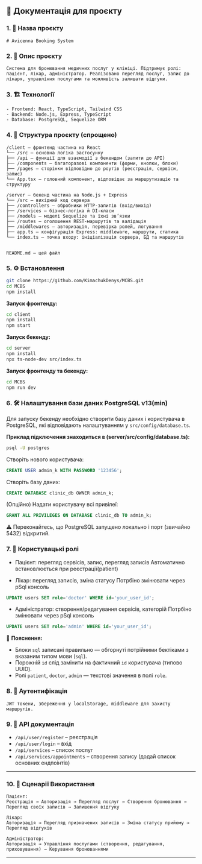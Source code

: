 ## 🧾 **Документація для проєкту**

### 1. 📌 Назва проєкту

```
# Avicenna Booking System
```

### 2. 📄 Опис проєкту

```
Система для бронювання медичних послуг у клініці. Підтримує ролі: пацієнт, лікар, адміністратор. Реалізовано перегляд послуг, запис до лікаря, управління послугами та можливість залишати відгуки.
```

### 3. 🏗 Технології

```
- Frontend: React, TypeScript, Tailwind CSS
- Backend: Node.js, Express, TypeScript
- Database: PostgreSQL, Sequelize ORM
```

### 4. 📂 Структура проєкту (спрощено)

```
/client – фронтенд частина на React
└── /src – основна логіка застосунку
├── /api – функції для взаємодії з бекендом (запити до API)
├── /components – багаторазові компоненти (форми, кнопки, блоки)
├── /pages – сторінки відповідно до роутів (реєстрація, сервіси, запис)
└── App.tsx – головний компонент, відповідає за маршрутизацію та структуру

/server – бекенд частина на Node.js + Express
└── /src – вихідний код сервера
├── /controllers – обробники HTTP-запитів (вхід/вихід)
├── /services – бізнес-логіка й DI-класи
├── /models – моделі Sequelize та їхні зв’язки
├── /routes – оголошення REST-маршрутів та валідація
├── /middlewares – авторизація, перевірка ролей, логування
├── app.ts – конфігурація Express: middleware, маршрути, статика
└── index.ts – точка входу: ініціалізація сервера, БД та маршрутів


README.md – цей файл
```

### 5. ⚙️ Встановлення

```bash
git clone https://github.com/KimachukDenys/MCBS.git
cd MCBS
npm install
```


**Запуск фронтенду:**

```bash
cd client
npm install
npm start
```

**Запуск бекенду:**

```bash
cd server
npm install
npx ts-node-dev src/index.ts
```

**Запуск фронтенду та бекенду:**
```bash
cd MCBS
npm run dev
```

### 6. 🛠 Налаштування бази даних PostgreSQL v13(min)

Для запуску бекенду необхідно створити базу даних і користувача в PostgreSQL, які відповідають налаштуванням у `src/config/database.ts`.

**Приклад підключення знаходиться в (server/src/config/database.ts):**

```Bash
psql -U postgres
```
Створіть нового користувача:

```sql
CREATE USER admin_k WITH PASSWORD '123456';
```
Створіть базу даних:

```sql
CREATE DATABASE clinic_db OWNER admin_k;
```

(Опційно) Надати користувачу всі привілеї:

```sql
GRANT ALL PRIVILEGES ON DATABASE clinic_db TO admin_k;
```

⚠️ Переконайтесь, що PostgreSQL запущено локально і порт (звичайно 5432) відкритий.


### 7. 👤 Користувацькі ролі


- Пацієнт: перегляд сервісів, запис, перегляд записів 
Автоматично встановлюється при реєстрації(patient)

- Лікар: перегляд записів, зміна статусу
Потрбіно змінювати через pSql консоль
```sql
UPDATE users SET role='doctor' WHERE id='your_user_id';
```

- Адміністратор: створення/редагування сервісів, категорій
Потрбіно змінювати через pSql консоль
```sql
UPDATE users SET role='admin' WHERE id='your_user_id';
```

🔸 **Пояснення:**
- Блоки `sql` записані правильно — обгорнуті потрійними бектіками з вказаним типом мови (`sql`).
- Порожній `id` слід замінити на фактичний `id` користувача (типово UUID).
- Ролі `patient`, `doctor`, `admin` — текстові значення в полі `role`.

### 8. 🔐 Аутентифікація

```
JWT токени, збереження у localStorage, middleware для захисту маршрутів.
```

### 9. 📎 API документація

* `/api/user/register` – реєстрація
* `/api/user/login` – вхід
* `/api/services` – список послуг
* `/api/services/appointments` – створення запису
  (додай список основних ендпоінтів)

---

### 10. 📝 Сценарії Використання

```
Пацієнт:
Реєстрація → Авторизація → Перегляд послуг → Створення бронювання → Перегляд своїх записів → Залишення відгуку

Лікар:
Авторизація → Перегляд призначених записів → Зміна статусу прийому → Перегляд відгуків

Адміністратор:
Авторизація → Управління послугами (створення, редагування, приховування) → Керування бронюваннями
```

---

###